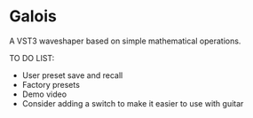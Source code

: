 # Galois
A VST3 waveshaper based on simple mathematical operations.

TO DO LIST:
* User preset save and recall
* Factory presets
* Demo video
* Consider adding a switch to make it easier to use with guitar
